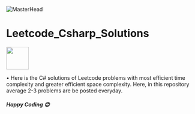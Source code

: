 ![MasterHead](https://mir-s3-cdn-cf.behance.net/project_modules/1400/6c0f9b95746151.5e9ecde69599e.gif)

# Leetcode_Csharp_Solutions

<img width="60" height="60" src="https://www.avenga.com/wp-content/uploads/2020/11/C-Sharp.png">

<p> • Here is the C# solutions of Leetcode problems with most efficient time complexity and greater efficient space complexity. Here, in this repository average 2-3 problems are be posted everyday. </p>
<h5> Happy Coding 😊 </h5>
